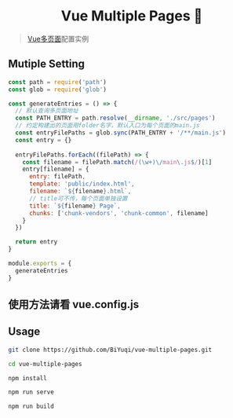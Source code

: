 <h1 align="center">Vue Multiple Pages 👋</h1>

> [Vue多页面](https://github.com/BiYuqi/vue-multiple-pages)配置实例

## Mutiple Setting
```js
const path = require('path')
const glob = require('glob')

const generateEntries = () => {
  // 默认查询多页面地址
  const PATH_ENTRY = path.resolve(__dirname, './src/pages')
  // 约定构建出的页面用folder名字，默认入口为每个页面的main.js
  const entryFilePaths = glob.sync(PATH_ENTRY + '/**/main.js')
  const entry = {}
  
  entryFilePaths.forEach((filePath) => {
    const filename = filePath.match(/(\w+)\/main\.js$/)[1]
    entry[filename] = {
      entry: filePath,
      template: 'public/index.html',
      filename: `${filename}.html`,
      // title可不传，每个页面单独设置
      title: `${filename} Page`,
      chunks: ['chunk-vendors', 'chunk-common', filename]
    }
  })

  return entry
}

module.exports = {
  generateEntries
}
```

## 使用方法请看 vue.config.js

## Usage

``` bash
git clone https://github.com/BiYuqi/vue-multiple-pages.git

cd vue-multiple-pages

npm install

npm run serve

npm run build
```
